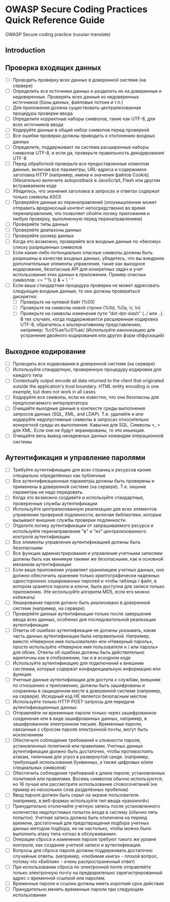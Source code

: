 # OWASP Secure Coding Practices Quick Reference Guide
OWASP Secure coding practice (russian translate)

## Introduction


## Проверка входящих данных
- [ ] Проводить проверку всех данных в доверенной системе (на сервере)
- [ ] Определить все источники данных и разделить их на доверенные и недоверенные. Проверять всех данные из 
     недоверенных источников (базы данных, файловые потоки и т.п.)
- [ ] Для приложения должна существовать централизованная процедура проверки ввода
- [ ] Определите корректные наборы символов, такие как UTF-8, для всех источников ввода
- [ ] Кодируйте данные в общий набор символов перед проверкой
- [ ] Все ошибки проверки должны приводить к отклонению входных данных
- [ ] Определите, поддерживает ли система расширенные наборы символов UTF-8, и если да, 
     проверьте правильность декодирования UTF-8
- [ ] Перед обработкой проверьте все предоставленные клиентом данные, включая все параметры, 
     URL-адреса и содержимое заголовка HTTP (например, имена и значения файлов Cookie). 
     Обязательно включите autopostback в JavaScript, Flash или другом встраиваемом коде
- [ ] Убедитесь, что значения заголовка в запросах и ответах содержат только символы ASCII
- [ ] Проверяйте данные из перенаправлений (злоумышленник может отправить вредоносный контент 
     непосредственно во время перенаправления, что позволяет обойти логику приложения и любую проверку,
     выполненную перед перенаправлением)
- [ ] Проверяйте типы данных
- [ ] Проверяйте диапазоны данных
- [ ] Проверяйте размер данных
- [ ] Когда это возможно, проверяйте все входные данные по «белому» списку разрешенных символов
- [ ] Если какие-либо потенциально опасные символы должны быть разрешены в качестве входных данных, 
     убедитесь, что вы внедрили дополнительные элементы управления, такие как выходное кодирование,
     безопасные API для конкретных задач и учет использования этих данных в приложении. 
     Пример опасных символов: <> "'% () & + \ \' \"
- [ ] Если ваша стандартная процедура проверки не может адресовать следующие входные данные, то они
     должны проверяться дискретно:
     - [ ] Проверьте на нулевой байт (%00)
     - [ ] Проверьте на символы новой строки (%0d, %0a, \r, \n)
     - [ ] Проверьте на символы изменения пути “dot-dot-slash" (../ или ..\). В тех случаях, когда поддерживается 
     расширенная кодировка UTF-8, обратитесь к альтернативному представлению, например: %c0%ae%c0%ae/
     (Используйте канонизацию для устранения двойного кодирования или других форм обфускаций)
     
## Выходное кодирование
- [ ] Проводить все кодирования в доверенной системе (на сервере)
- [ ] Используйте стандартную, проверенную процедуру кодировки для каждого типа
- [ ] Contextually output encode all data returned to the client that originated outside the application's trust
boundary. HTML entity encoding is one example, but does not work in all cases
- [ ] Кодируйте все символы, если не известно, что они безопасны для предполагаемого интерпретатора
- [ ] Очищайте выходные данные в контексте среды выполнения запросов данных (SQL, XML, and LDAP). 
     Т.е. удаляйте и или кодируйте недопустимные символы в запросах относительно конкретной среды их выполнения.
     Кавычки для SQL. Символы <, > для XML. Если они не будут экранированы, то это иньекция.   
- [ ] Очищайте весь вывод ненадежных данных командам операционной системы

## Аутентификация и управление паролями
- [ ] Требуйте аутентификацию для всех страниц и ресурсов кроме специально определённых как публичные
- [ ] Все аутентификационные параметры должны быть проверены и применены в доверенной системе (на сервере).
     Т.е. лишние параметры не надо передовать.
- [ ] Когда это возможно создавйте и используйте стандартные, проверенные службы аутентификации
- [ ] Используйте централизованную реализацию для всех элементов управления проверкой подлинности, 
     включая библиотеки, которые вызывают внешние службы проверки подлинности.
- [ ] Отделите логику аутентификации от запрашиваемого ресурса и используйте перенаправление "в" и "из"
     централизованного контроля аутентификации
- [ ] Все элементы управления аутентификацией должны быть безопасными
- [ ] Все функции администрирования и управления учетными записями должны быть как минимум такими же безопасными, 
     как и основной механизм аутентификации
- [ ] Если ваше приложение управляет хранилищем учетных данных, оно должно обеспечить хранение только криптографически 
     надежных односторонних хэшированных паролей и чтобы таблица / файл, в котором хранятся пароли и ключи, была 
     доступна для записи только приложению. (Не используйте алгоритм MD5, если его можно избежать)
- [ ] Хеширование пароля должно быть реализовано в доверенной системе (например, на сервере).
- [ ] Проверяйте данные аутентификации только после завершения ввода всех данных, особенно для последовательной 
     реализации аутентификации
- [ ] Ответы об ошибках аутентификации не должны указывать, какая часть данных аутентификации была неправильной. 
     Например, вместо «Неверное имя пользователя» или «Неверный пароль», просто используйте 
     «Неверное имя пользователя и / или пароль» для обоих. Ответы об ошибках должны быть действительно идентичны
     как в отображении, так и в исходном коде
- [ ] Используйте аутентификацию для подключений к внешним системам, которые содержат конфиденциальную информацию или функции
- [ ] Учетные данные аутентификации для доступа к службам, внешним по отношению к приложению, должны быть зашифрованы
     и сохранены в защищенном месте в доверенной системе (например, на сервере). Исходный код НЕ является безопасным местом
- [ ] Используйте только HTTP POST-запросы для передачи аутентификационных данных
- [ ] Отправляйте не временные пароли только через зашифрованное соединение или в виде зашифрованных данных, 
     например, в зашифрованном электронном письме. Временные пароли, связанные с сбросом пароля электронной почты, 
     могут быть исключением
- [ ] Обеспечьте соблюдение требований к сложности пароля, установленных политикой или правилами. Учетных данных 
     аутентификации должно быть достаточно, чтобы противостоять атакам, типичным для угроз в развернутой среде. 
     (например, требующий использования буквенных, а также цифровых и/или специальных символов)
- [ ] Обеспечить соблюдение требований к длине пароля, установленных политикой или правилами. Восемь символов обычно 
     используются, но 16 лучше или рассмотрите использование словосочетаний (на пример из нескольких слов разделённых пробелом)
- [ ] Ввод пароля должен быть скрыт на экране пользователя. (например, в веб-формах используйте тип ввода «password»)
- [ ] Принудительно отключайте учетную запись после установленного количества недопустимых попыток входа в систему 
     (обычно пять попыток). Учетная запись должна быть отключена на период времени, достаточный для предотвращения
     подбора учетных данных методом подбора, но не настолько, чтобы можно было выполнить атаку типа
     «отказ в обслуживании».
- [ ] Операции сброса и изменения пароля требуют такого же уровня контроля, как создание учетной записи и аутентификация.
- [ ] Вопросы для сброса пароля должны поддерживать достаточно случайные ответы. 
     (например, «любимая книга» - плохой вопрос, потому что «Библия» - очень распространенный ответ)
- [ ] При использовании сброса по электронной почте отправляйте только электронную почту на предварительно 
     зарегистрированный адрес с временной ссылкой или паролем.
- [ ] Временные пароли и ссылки должны иметь короткий срок действия
- [ ] Принудительно менять временные пароли при следующем использовании
